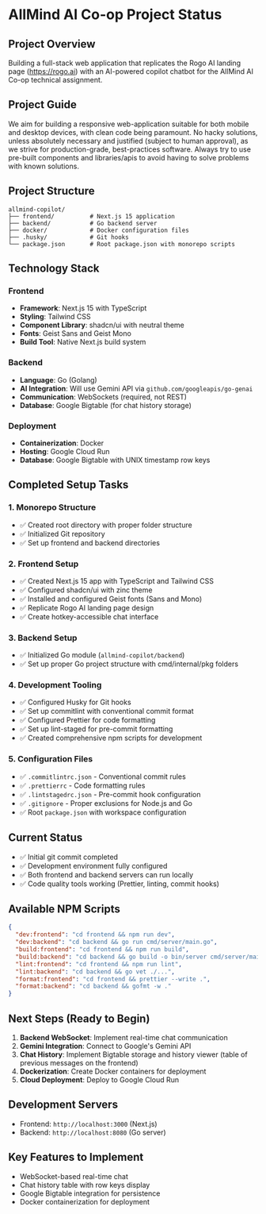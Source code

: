 # AllMind AI Co-op Project Status

## Project Overview

Building a full-stack web application that replicates the Rogo AI landing page (https://rogo.ai) with an AI-powered copilot chatbot for the AllMind AI Co-op technical assignment.

## Project Guide

We aim for building a responsive web-application suitable for both mobile and desktop devices, with clean code being paramount. No hacky solutions, unless absolutely necessary and justified (subject to human approval), as we strive for production-grade, best-practices software. Always try to use pre-built components and libraries/apis to avoid having to solve problems with known solutions.

## Project Structure

```
allmind-copilot/
├── frontend/          # Next.js 15 application
├── backend/           # Go backend server
├── docker/            # Docker configuration files
├── .husky/            # Git hooks
└── package.json       # Root package.json with monorepo scripts
```

## Technology Stack

### Frontend

- **Framework**: Next.js 15 with TypeScript
- **Styling**: Tailwind CSS
- **Component Library**: shadcn/ui with neutral theme
- **Fonts**: Geist Sans and Geist Mono
- **Build Tool**: Native Next.js build system

### Backend

- **Language**: Go (Golang)
- **AI Integration**: Will use Gemini API via `github.com/googleapis/go-genai`
- **Communication**: WebSockets (required, not REST)
- **Database**: Google Bigtable (for chat history storage)

### Deployment

- **Containerization**: Docker
- **Hosting**: Google Cloud Run
- **Database**: Google Bigtable with UNIX timestamp row keys

## Completed Setup Tasks

### 1. Monorepo Structure

- ✅ Created root directory with proper folder structure
- ✅ Initialized Git repository
- ✅ Set up frontend and backend directories

### 2. Frontend Setup

- ✅ Created Next.js 15 app with TypeScript and Tailwind CSS
- ✅ Configured shadcn/ui with zinc theme
- ✅ Installed and configured Geist fonts (Sans and Mono)
- ✅ Replicate Rogo AI landing page design
- ✅ Create hotkey-accessible chat interface

### 3. Backend Setup

- ✅ Initialized Go module (`allmind-copilot/backend`)
- ✅ Set up proper Go project structure with cmd/internal/pkg folders

### 4. Development Tooling

- ✅ Configured Husky for Git hooks
- ✅ Set up commitlint with conventional commit format
- ✅ Configured Prettier for code formatting
- ✅ Set up lint-staged for pre-commit formatting
- ✅ Created comprehensive npm scripts for development

### 5. Configuration Files

- ✅ `.commitlintrc.json` - Conventional commit rules
- ✅ `.prettierrc` - Code formatting rules
- ✅ `.lintstagedrc.json` - Pre-commit hook configuration
- ✅ `.gitignore` - Proper exclusions for Node.js and Go
- ✅ Root `package.json` with workspace configuration

## Current Status

- ✅ Initial git commit completed
- ✅ Development environment fully configured
- ✅ Both frontend and backend servers can run locally
- ✅ Code quality tools working (Prettier, linting, commit hooks)

## Available NPM Scripts

```json
{
  "dev:frontend": "cd frontend && npm run dev",
  "dev:backend": "cd backend && go run cmd/server/main.go",
  "build:frontend": "cd frontend && npm run build",
  "build:backend": "cd backend && go build -o bin/server cmd/server/main.go",
  "lint:frontend": "cd frontend && npm run lint",
  "lint:backend": "cd backend && go vet ./...",
  "format:frontend": "cd frontend && prettier --write .",
  "format:backend": "cd backend && gofmt -w ."
}
```

## Next Steps (Ready to Begin)

1. **Backend WebSocket**: Implement real-time chat communication
2. **Gemini Integration**: Connect to Google's Gemini API
3. **Chat History**: Implement Bigtable storage and history viewer (table of previous messages on the frontend)
4. **Dockerization**: Create Docker containers for deployment
5. **Cloud Deployment**: Deploy to Google Cloud Run

## Development Servers

- Frontend: `http://localhost:3000` (Next.js)
- Backend: `http://localhost:8080` (Go server)

## Key Features to Implement

- WebSocket-based real-time chat
- Chat history table with row keys display
- Google Bigtable integration for persistence
- Docker containerization for deployment
